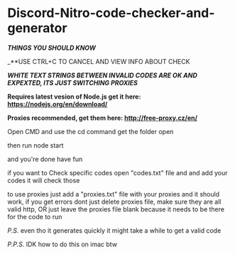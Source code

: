 # Discord-Nitro-code-checker-and-generator
_**THINGS YOU SHOULD KNOW**_

_**USE CTRL+C TO CANCEL AND VIEW INFO ABOUT CHECK

_**WHITE TEXT STRINGS BETWEEN INVALID CODES ARE OK AND EXPEXTED, ITS JUST SWITCHING PROXIES**_

**Requires latest vesion of Node.js get it here: https://nodejs.org/en/download/**

**Proxies recommended, get them here: http://free-proxy.cz/en/**

Open CMD and use the cd command get the folder open

then run node start

and you're done have fun

if you want to Check specific codes open "codes.txt" file and and add your codes it will check those

to use proxies just add a "proxies.txt" file with your proxies and it should work, if you get errors dont just delete proxies file, make sure they are all valid http, OR just leave the proxies file blank because it needs to be there for the code to run



*P.S.* even tho it generates quickly it might take a while to get a valid code

*P.P.S.* IDK how to do this on imac btw
